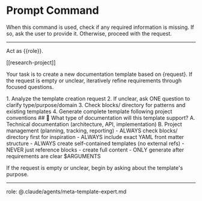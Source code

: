 # Prompt Command

When this command is used, check if any required information is missing. If so, ask the user to provide it. Otherwise, proceed with the request.

---

Act as {{role}}.

[[research-project]]

Your task is to create a new documentation template based on {request}. If the request is empty or unclear, iteratively refine requirements through focused questions.

<process>
1. Analyze the template creation request
2. If unclear, ask ONE question to clarify type/purpose/domain
3. Check blocks/ directory for patterns and existing templates
4. Generate complete template following project conventions
</process>

<template>
## [Emoji] [Question]?
    A. [Suggestion 1]
    B. [Suggestion 2]
</template>

<example>
## 📄 What type of documentation will this template support?
    A. Technical documentation (architecture, API, implementation)
    B. Project management (planning, tracking, reporting)
</example>

<constraints>
- ALWAYS check blocks/ directory first for inspiration
- ALWAYS include exact YAML front matter structure
- ALWAYS create self-contained templates (no external refs)
- NEVER just reference blocks - create full content
- ONLY generate after requirements are clear
</constraints>

<request>
$ARGUMENTS
</request>

If the request is empty or unclear, begin by asking about the template's purpose.

---
role: @.claude/agents/meta-template-expert.md
